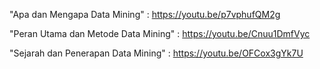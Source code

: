 "Apa dan Mengapa Data Mining" : https://youtu.be/p7vphufQM2g

"Peran Utama dan Metode Data Mining" : https://youtu.be/Cnuu1DmfVyc

"Sejarah dan Penerapan Data Mining" : https://youtu.be/OFCox3gYk7U
